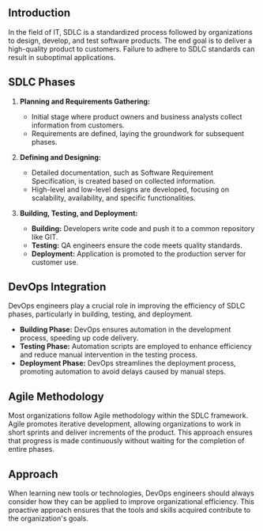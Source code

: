 
## Introduction

In the field of IT, SDLC is a standardized process followed by organizations to design, develop, and test software products. The end goal is to deliver a high-quality product to customers. Failure to adhere to SDLC standards can result in suboptimal applications.

## SDLC Phases

1. **Planning and Requirements Gathering:**
   - Initial stage where product owners and business analysts collect information from customers.
   - Requirements are defined, laying the groundwork for subsequent phases.

2. **Defining and Designing:**
   - Detailed documentation, such as Software Requirement Specification, is created based on collected information.
   - High-level and low-level designs are developed, focusing on scalability, availability, and specific functionalities.

3. **Building, Testing, and Deployment:**
   - **Building:** Developers write code and push it to a common repository like GIT.
   - **Testing:** QA engineers ensure the code meets quality standards.
   - **Deployment:** Application is promoted to the production server for customer use.

## DevOps Integration

DevOps engineers play a crucial role in improving the efficiency of SDLC phases, particularly in building, testing, and deployment.

- **Building Phase:** DevOps ensures automation in the development process, speeding up code delivery.
- **Testing Phase:** Automation scripts are employed to enhance efficiency and reduce manual intervention in the testing process.
- **Deployment Phase:** DevOps streamlines the deployment process, promoting automation to avoid delays caused by manual steps.

## Agile Methodology

Most organizations follow Agile methodology within the SDLC framework. Agile promotes iterative development, allowing organizations to work in short sprints and deliver increments of the product. This approach ensures that progress is made continuously without waiting for the completion of entire phases.

## Approach

When learning new tools or technologies, DevOps engineers should always consider how they can be applied to improve organizational efficiency. This proactive approach ensures that the tools and skills acquired contribute to the organization's goals.
